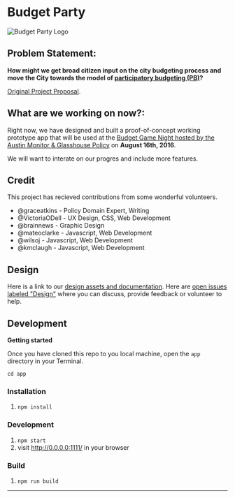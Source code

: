 # Budget Party

![Budget Party Logo](http://dsh.re/af3f9)

## Problem Statement: 

**How might we get broad citizen input on the city budgeting process and move the City towards the model of [participatory budgeting (PB)](http://www.participatorybudgeting.org/about-participatory-budgeting/what-is-pb/)?**

[Original Project Proposal](https://github.com/open-austin/project-ideas/issues/70).


## What are we working on now?:

Right now, we have designed and built a proof-of-concept working prototype app that will be used at the [Budget Game Night hosted by the Austin Monitor & Glasshouse Policy](https://www.eventbrite.com/e/budget-game-night-tickets-26423729085?aff=ehomecard) on **August 16th, 2016**.

We will want to interate on our progres and include more features.

## Credit

This project has recieved contributions from some wonderful volunteers. 

- @graceatkins - Policy Domain Expert, Writing
- @VictoriaODell - UX Design, CSS, Web Development
- @brainnews - Graphic Design
- @mateoclarke - Javascript, Web Development
- @wilsoj - Javascript, Web Development
- @kmclaugh - Javascript, Web Development

## Design

Here is a link to our [design assets and documentation](./design). Here are [open issues labeled "Design"](https://github.com/open-austin/hack-the-budget/issues?q=is%3Aissue+is%3Aopen+label%3Adesign) where you can discuss, provide feedback or volunteer to help.

## Development

**Getting started**

Once you have cloned this repo to you local machine, open the `app` directory in your Terminal.

`cd app`

### Installation

1. `npm install`

### Development

1. `npm start`
2. visit http://0.0.0.0:1111/ in your browser

### Build

1. `npm run build`


___

